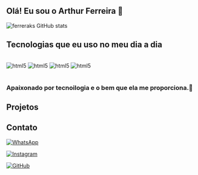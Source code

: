 ## Olá! Eu sou o Arthur Ferreira 🙂


![ferreraks GitHub stats](https://github-readme-stats.vercel.app/api?username=ferreraks&show_icons=true&theme=dracula)

## Tecnologias que eu uso no meu dia a dia

<div style='display: inline_block'><br/>
    <img alt='html5' src='https://img.shields.io/badge/Node.js-43853D?style=for-the-badge&logo=node.js&logoColor=white'>
    <img alt='html5' src='https://img.shields.io/badge/JavaScript-323330?style=for-the-badge&logo=javascript&logoColor=F7DF1E'>
    <img alt='html5' src='https://img.shields.io/badge/HTML5-E34F26?style=for-the-badge&logo=html5&logoColor=white'>
    <img alt='html5' src='https://img.shields.io/badge/CSS-239120?&style=for-the-badge&logo=css3&logoColor=white'>
</div><br/>

<h3>Apaixonado por tecnoilogia e o bem que ela me proporciona.🥰</h3>

## Projetos


## Contato 

[![WhatsApp](https://img.shields.io/badge/WhatsApp-25D366?style=for-the-badge&logo=whatsapp&logoColor=white)]()


[![Instagram](https://img.shields.io/badge/Instagram-E4405F?style=for-the-badge&logo=instagram&logoColor=white)](https://www.instagram.com/_ferrera.ks/)


[![GitHub](https://img.shields.io/badge/GitHub-100000?style=for-the-badge&logo=github&logoColor=white)](https://github.com/ferreraks)


